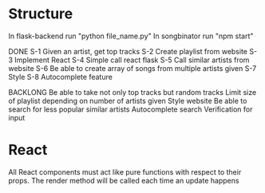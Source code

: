 # Structure

In flask-backend run "python file_name.py"
In songbinator run "npm start"

DONE
S-1 Given an artist, get top tracks
S-2 Create playlist from website
S-3 Implement React
S-4 Simple call react flask
S-5 Call similar artists from website
S-6 Be able to create array of songs from multiple artists given
S-7 Style
S-8 Autocomplete feature

BACKLONG
Be able to take not only top tracks but random tracks
Limit size of playlist depending on number of artists given
Style website
Be able to search for less popular similar artists
Autocomplete search
Verification for input


# React
All React components must act like pure functions with respect to their props.
The render method will be called each time an update happens